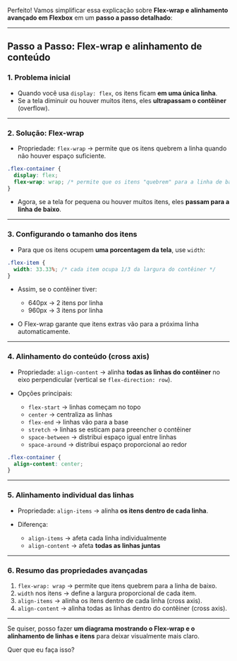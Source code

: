 Perfeito! Vamos simplificar essa explicação sobre **Flex-wrap e alinhamento avançado em Flexbox** em um **passo a passo detalhado**:

---

## **Passo a Passo: Flex-wrap e alinhamento de conteúdo**

### **1. Problema inicial**

* Quando você usa `display: flex`, os itens ficam **em uma única linha**.
* Se a tela diminuir ou houver muitos itens, eles **ultrapassam o contêiner** (overflow).

---

### **2. Solução: Flex-wrap**

* Propriedade: `flex-wrap` → permite que os itens quebrem a linha quando não houver espaço suficiente.

```css
.flex-container {
  display: flex;
  flex-wrap: wrap; /* permite que os itens "quebrem" para a linha de baixo */
}
```

* Agora, se a tela for pequena ou houver muitos itens, eles **passam para a linha de baixo**.

---

### **3. Configurando o tamanho dos itens**

* Para que os itens ocupem **uma porcentagem da tela**, use `width`:

```css
.flex-item {
  width: 33.33%; /* cada item ocupa 1/3 da largura do contêiner */
}
```

* Assim, se o contêiner tiver:

  * 640px → 2 itens por linha
  * 960px → 3 itens por linha
* O Flex-wrap garante que itens extras vão para a próxima linha automaticamente.

---

### **4. Alinhamento do conteúdo (cross axis)**

* Propriedade: `align-content` → alinha **todas as linhas do contêiner** no eixo perpendicular (vertical se `flex-direction: row`).
* Opções principais:

  * `flex-start` → linhas começam no topo
  * `center` → centraliza as linhas
  * `flex-end` → linhas vão para a base
  * `stretch` → linhas se esticam para preencher o contêiner
  * `space-between` → distribui espaço igual entre linhas
  * `space-around` → distribui espaço proporcional ao redor

```css
.flex-container {
  align-content: center;
}
```

---

### **5. Alinhamento individual das linhas**

* Propriedade: `align-items` → alinha **os itens dentro de cada linha**.
* Diferença:

  * `align-items` → afeta cada linha individualmente
  * `align-content` → afeta **todas as linhas juntas**

---

### **6. Resumo das propriedades avançadas**

1. `flex-wrap: wrap` → permite que itens quebrem para a linha de baixo.
2. `width` nos itens → define a largura proporcional de cada item.
3. `align-items` → alinha os itens dentro de cada linha (cross axis).
4. `align-content` → alinha todas as linhas dentro do contêiner (cross axis).

---

Se quiser, posso fazer **um diagrama mostrando o Flex-wrap e o alinhamento de linhas e itens** para deixar visualmente mais claro.

Quer que eu faça isso?
